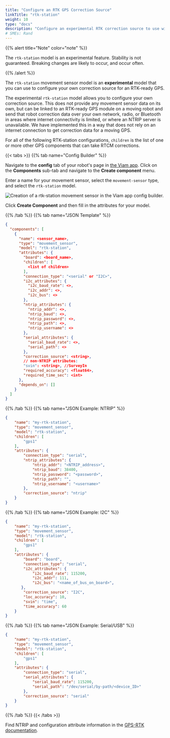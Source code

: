 ```yaml
---
title: "Configure an RTK GPS Correction Source"
linkTitle: "rtk-station"
weight: 10
type: "docs"
description: "Configure an experimental RTK correction source to use with an RTK-ready GPS."
# SMEs: Rand
---
```


{{% alert title="Note" color="note" %}}

The `rtk-station` model is an experimental feature.
Stability is not guaranteed.
Breaking changes are likely to occur, and occur often.

{{% /alert %}}

The `rtk-station` movement sensor model is an **experimental** model that you can use to configure your own correction source for an RTK-ready GPS.

The experimental `rtk-station` model allows you to configure your own correction source.
This does not provide any movement sensor data on its own, but can be linked to an RTK-ready GPS module on a moving robot and send that robot correction data over your own network, radio, or Bluetooth in areas where internet connectivity is limited, or where an NTRIP server is unavailable.
We have implemented this in a way that does not rely on an internet connection to get correction data for a moving GPS.

For all of the following RTK-station configurations, `children` is the list of one or more other GPS components that can take RTCM corrections.

{{< tabs >}}
{{% tab name="Config Builder" %}}

Navigate to the **config** tab of your robot's page in [the Viam app](https://app.viam.com).
Click on the **Components** sub-tab and navigate to the **Create component** menu.

Enter a name for your movement sensor, select the `movement-sensor` type, and select the `rtk-station` model.

![Creation of a `rtk-station` movement sensor in the Viam app config builder.](../../img/rtk-station-builder.png)

Click **Create Component** and then fill in the attributes for your model.

{{% /tab %}}
{{% tab name="JSON Template" %}}

```json {class="line-numbers linkable-line-numbers"}
{
  "components": [
    {
      "name": <sensor_name>,
      "type": "movement_sensor",
      "model": "rtk-station",
      "attributes": {
        "board": <board_name>,
        "children": [
          <list of children>
        ],
        "connection_type": "<serial" or "I2C>",
        "i2c_attributes": {
          "i2c_baud_rate": <>,
          "i2c_addr": <>,
          "i2c_bus": <>
        },
        "ntrip_attributes": {
          "ntrip_addr": <>,
          "ntrip_baud": <>,
          "ntrip_password": <>,
          "ntrip_path": <>,
          "ntrip_username": <>
        },
        "serial_attributes": {
          "serial_baud_rate": <>,
          "serial_path": <>
        },
        "correction_source": <string>,
        // non-NTRIP attributes:
        "svin": <string>, //SurveyIn
        "required_accuracy": <float64>,
        "required_time_sec": <int>
      },
      "depends_on": []
    }
  ]
}
```

{{% /tab %}}
{{% tab name="JSON Example: NTRIP" %}}

```json {class="line-numbers linkable-line-numbers"}
{
    "name": "my-rtk-station",
    "type": "movement_sensor",
    "model": "rtk-station",
    "children": [
        "gps1"
    ],
    "attributes": {
        "connection_type": "serial",
        "ntrip_attributes": {
            "ntrip_addr": "<NTRIP_address>",
            "ntrip_baud": 38400,
            "ntrip_password": "<password>",
            "ntrip_path": "",
            "ntrip_username": "<username>"
        },
        "correction_source": "ntrip"
    }
}
```

{{% /tab %}}
{{% tab name="JSON Example: I2C" %}}

```json {class="line-numbers linkable-line-numbers"}
{
    "name": "my-rtk-station",
    "type": "movement_sensor",
    "model": "rtk-station",
    "children": [
        "gps1"
    ],
    "attributes": {
        "board": "board",
        "connection_type": "serial",
        "i2c_attributes": {
            "i2c_baud_rate": 115200,
            "i2c_addr": 111,
            "i2c_bus": "<name_of_bus_on_board>",
       },
        "correction_source": "I2C",
        "loc_accuracy": 10,
        "svin": "time",
        "time_accuracy": 60
    }
}
```

{{% /tab %}}
{{% tab name="JSON Example: Serial/USB" %}}

```json {class="line-numbers linkable-line-numbers"}
{
    "name": "my-rtk-station",
    "type": "movement_sensor",
    "model": "rtk-station",
    "children": [
        "gps1"
    ],
    "attributes": {
        "connection_type": "serial",
        "serial_attributes": {
            "serial_baud_rate": 115200,
            "serial_path": "/dev/serial/by-path/<device_ID>"
        },
        "correction_source": "serial"
    }
}
```

{{% /tab %}}
{{< /tabs >}}

Find NTRIP and configuration attribute information in the [GPS-RTK documentation](../gps-rtk/#attributes).
